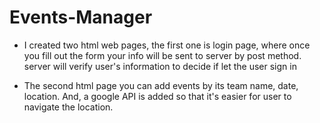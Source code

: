 # Events-Manager

* I created two html web pages, the first one is login page, where once you fill out the form your info
will be sent to server by post method. server will verify user's information to decide if let the user sign in

* The second html page you can add events by its team name, date, location. And, a google API is added so that it's
easier for user to navigate the location.

